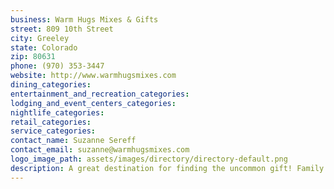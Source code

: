 ```yaml
---
business: Warm Hugs Mixes & Gifts
street: 809 10th Street
city: Greeley
state: Colorado
zip: 80631
phone: (970) 353-3447
website: http://www.warmhugsmixes.com
dining_categories: 
entertainment_and_recreation_categories: 
lodging_and_event_centers_categories: 
nightlife_categories: 
retail_categories: 
service_categories: 
contact_name: Suzanne Sereff
contact_email: suzanne@warmhugsmixes.com
logo_image_path: assets/images/directory/directory-default.png
description: A great destination for finding the uncommon gift! Family recipes converted into delicious food mixes and packaged into "the unexpected" for great gift giving. Mixes range from soups to sweets. All-natural ingredients and mixed by hand. Beside the great food mixes we make here in Greeley, we have also made room for other handmade Colorado products by area artisans...candles for dry skin, salsa, lavender products, soaps, pottery, toffee and more! Stop by for a visit and try some of our delicious samples.
---
```

